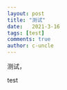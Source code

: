 ```yaml
---
layout: post
title: "测试"
date:   2021-3-16
tags: [test]
comments: true
author: c-uncle
---
```


测试，

test